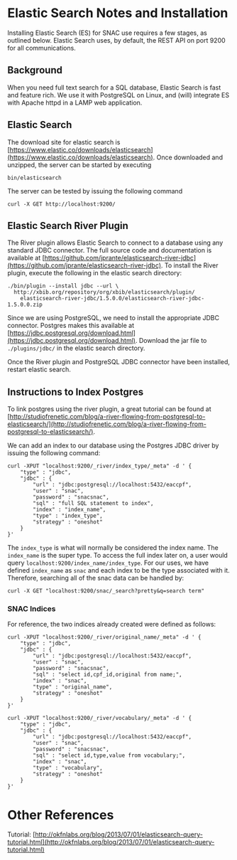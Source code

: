# Elastic Search Notes and Installation

Installing Elastic Search (ES) for SNAC use requires a few stages, as outlined below.  Elastic Search uses, by default, the REST API on port 9200 for all communications.

## Background

When you need full text search for a SQL database, Elastic Search is fast and feature rich. We use it with PostgreSQL on Linux, and (will) integrate ES with Apache httpd in a LAMP web application.

## Elastic Search

The download site for elastic search is [https://www.elastic.co/downloads/elasticsearch](https://www.elastic.co/downloads/elasticsearch).  Once downloaded and unzipped, the server can be started by executing
```
bin/elasticsearch
```

The server can be tested by issuing the following command
```
curl -X GET http://localhost:9200/
```

## Elastic Search River Plugin

The River plugin allows Elastic Search to connect to a database using any standard JDBC connector.   The full source code and documentation is available at [https://github.com/jprante/elasticsearch-river-jdbc](https://github.com/jprante/elasticsearch-river-jdbc).  To install the River plugin, execute the following in the elastic search directory:
```
./bin/plugin --install jdbc --url \
  http://xbib.org/repository/org/xbib/elasticsearch/plugin/
    elasticsearch-river-jdbc/1.5.0.0/elasticsearch-river-jdbc-1.5.0.0.zip
```

Since we are using PostgreSQL, we need to install the appropriate JDBC connector.  Postgres makes this available at [https://jdbc.postgresql.org/download.html](https://jdbc.postgresql.org/download.html).  Download the jar file to `./plugins/jdbc/` in the elastic search directory.

Once the River plugin and PostgreSQL JDBC connector have been installed, restart elastic search.

## Instructions to Index Postgres

To link postgres using the river plugin, a great tutorial can be found at [http://studiofrenetic.com/blog/a-river-flowing-from-postgresql-to-elasticsearch/](http://studiofrenetic.com/blog/a-river-flowing-from-postgresql-to-elasticsearch/).

We can add an index to our database using the Postgres JDBC driver by issuing the following command:
```
curl -XPUT "localhost:9200/_river/index_type/_meta" -d ' {  
    "type" : "jdbc",
    "jdbc" : {
        "url" : "jdbc:postgresql://localhost:5432/eaccpf",
        "user" : "snac",
        "password" : "snacsnac",
        "sql" : "full SQL statement to index",
        "index" : "index_name",
        "type" : "index_type",
        "strategy" : "oneshot"
    }
}'
```
The `index_type` is what will normally be considered the index name.  The `index_name` is the super type.  To access the full index later on, a user would query `localhost:9200/index_name/index_type`.  For our uses, we have defined `index_name` as `snac` and each index to be the type associated with it.  Therefore, searching all of the snac data can be handled by:
```
curl -X GET "localhost:9200/snac/_search?pretty&q=search term"
```

### SNAC Indices

For reference, the two indices already created were defined as follows:
```
curl -XPUT "localhost:9200/_river/original_name/_meta" -d ' {  
    "type" : "jdbc",
    "jdbc" : {
        "url" : "jdbc:postgresql://localhost:5432/eaccpf",
        "user" : "snac",
        "password" : "snacsnac",
        "sql" : "select id,cpf_id,original from name;",
        "index" : "snac",
        "type" : "original_name",
        "strategy" : "oneshot"
    }
}'

curl -XPUT "localhost:9200/_river/vocabulary/_meta" -d ' {  
    "type" : "jdbc",
    "jdbc" : {
        "url" : "jdbc:postgresql://localhost:5432/eaccpf",
        "user" : "snac",
        "password" : "snacsnac",
        "sql" : "select id,type,value from vocabulary;",
        "index" : "snac",
        "type" : "vocabulary",
        "strategy" : "oneshot"
    }
}'
```

# Other References

Tutorial: [http://okfnlabs.org/blog/2013/07/01/elasticsearch-query-tutorial.html](http://okfnlabs.org/blog/2013/07/01/elasticsearch-query-tutorial.html)
